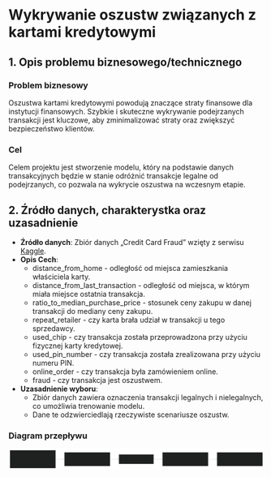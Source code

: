 # Wykrywanie oszustw związanych z kartami kredytowymi

## 1. Opis problemu biznesowego/technicznego


### Problem biznesowy
Oszustwa kartami kredytowymi powodują znaczące straty finansowe dla instytucji finansowych. Szybkie i skuteczne wykrywanie podejrzanych transakcji jest kluczowe, aby zminimalizować straty oraz zwiększyć bezpieczeństwo klientów.

### Cel
Celem projektu jest stworzenie modelu, który na podstawie danych transakcyjnych będzie w stanie odróżnić transakcje legalne od podejrzanych, co pozwala na wykrycie oszustwa na wczesnym etapie.


## 2. Źródło danych, charakterystka oraz uzasadnienie

- **Źródło danych**: Zbiór danych „Credit Card Fraud” wzięty z serwisu [Kaggle](https://www.kaggle.com/datasets/dhanushnarayananr/credit-card-fraud/data).
- **Opis Cech**:
  - distance_from_home - odległość od miejsca zamieszkania właściciela karty.
  - distance_from_last_transaction - odległość od miejsca, w którym miała miejsce ostatnia transakcja.
  - ratio_to_median_purchase_price - stosunek ceny zakupu w danej transakcji do mediany ceny zakupu.
  - repeat_retailer - czy karta brała udział w transakcji u tego sprzedawcy.
  - used_chip - czy transakcja została przeprowadzona przy użyciu fizycznej karty kredytowej.
  - used_pin_number - czy transakcja została zrealizowana przy użyciu numeru PIN.
  - online_order - czy transakcja była zamówieniem online.
  - fraud - czy transakcja jest oszustwem.
- **Uzasadnienie wyboru**:
  - Zbiór danych zawiera oznaczenia transakcji legalnych i nielegalnych, co umożliwia trenowanie modelu.
  - Dane te odzwierciedlają rzeczywiste scenariusze oszustw.

### Diagram przepływu

![Graf](media/graph.svg)

